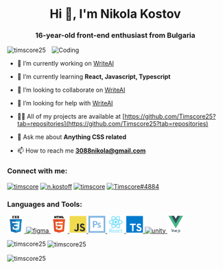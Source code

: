 <h1 align="center">Hi 👋, I'm Nikola Kostov</h1>
<h3 align="center">16-year-old front-end enthusiast from Bulgaria</h3>
<img align="right" alt="Coding" width="400" src="https://media0.giphy.com/media/Ll22OhMLAlVDb8UQWe/giphy.gif" </img>

<p align="left"> <img src="https://komarev.com/ghpvc/?username=timscore25&label=Profile%20views&color=0e75b6&style=flat" alt="timscore25" /> </p>

- 🔭 I’m currently working on [WriteAI](https://github.com/Timscore25/WriteAI)

- 🌱 I’m currently learning **React, Javascript, Typescript**

- 👯 I’m looking to collaborate on [WriteAI](https://github.com/Timscore25/WriteAI)

- 🤝 I’m looking for help with [WriteAI](https://github.com/Timscore25/WriteAI)

- 👨‍💻 All of my projects are available at [https://github.com/Timscore25?tab=repositories](https://github.com/Timscore25?tab=repositories)

- 💬 Ask me about **Anything CSS related**

- 📫 How to reach me **3088nikola@gmail.com**

<h3 align="left">Connect with me:</h3>
<p align="left">
<a href="https://codepen.io/timscore" target="blank"><img align="center" src="https://raw.githubusercontent.com/rahuldkjain/github-profile-readme-generator/master/src/images/icons/Social/codepen.svg" alt="timscore" height="30" width="40" /></a>
<a href="https://instagram.com/n.kostoff" target="blank"><img align="center" src="https://raw.githubusercontent.com/rahuldkjain/github-profile-readme-generator/master/src/images/icons/Social/instagram.svg" alt="n.kostoff" height="30" width="40" /></a>
<a href="https://www.youtube.com/c/timscore" target="blank"><img align="center" src="https://raw.githubusercontent.com/rahuldkjain/github-profile-readme-generator/master/src/images/icons/Social/youtube.svg" alt="timscore" height="30" width="40" /></a>
<a href="https://discord.gg/Timscore#4884" target="blank"><img align="center" src="https://raw.githubusercontent.com/rahuldkjain/github-profile-readme-generator/master/src/images/icons/Social/discord.svg" alt="Timscore#4884" height="30" width="40" /></a>
</p>

<h3 align="left">Languages and Tools:</h3>
<p align="left"> <a href="https://www.w3schools.com/css/" target="_blank" rel="noreferrer"> <img src="https://raw.githubusercontent.com/devicons/devicon/master/icons/css3/css3-original-wordmark.svg" alt="css3" width="40" height="40"/> </a> <a href="https://www.figma.com/" target="_blank" rel="noreferrer"> <img src="https://www.vectorlogo.zone/logos/figma/figma-icon.svg" alt="figma" width="40" height="40"/> </a> <a href="https://www.w3.org/html/" target="_blank" rel="noreferrer"> <img src="https://raw.githubusercontent.com/devicons/devicon/master/icons/html5/html5-original-wordmark.svg" alt="html5" width="40" height="40"/> </a> <a href="https://developer.mozilla.org/en-US/docs/Web/JavaScript" target="_blank" rel="noreferrer"> <img src="https://raw.githubusercontent.com/devicons/devicon/master/icons/javascript/javascript-original.svg" alt="javascript" width="40" height="40"/> </a> <a href="https://www.photoshop.com/en" target="_blank" rel="noreferrer"> <img src="https://raw.githubusercontent.com/devicons/devicon/master/icons/photoshop/photoshop-line.svg" alt="photoshop" width="40" height="40"/> </a> <a href="https://reactjs.org/" target="_blank" rel="noreferrer"> <img src="https://raw.githubusercontent.com/devicons/devicon/master/icons/react/react-original-wordmark.svg" alt="react" width="40" height="40"/> </a> <a href="https://www.typescriptlang.org/" target="_blank" rel="noreferrer"> <img src="https://raw.githubusercontent.com/devicons/devicon/master/icons/typescript/typescript-original.svg" alt="typescript" width="40" height="40"/> </a> <a href="https://unity.com/" target="_blank" rel="noreferrer"> <img src="https://www.vectorlogo.zone/logos/unity3d/unity3d-icon.svg" alt="unity" width="40" height="40"/> </a> <a href="https://vuejs.org/" target="_blank" rel="noreferrer"> <img src="https://raw.githubusercontent.com/devicons/devicon/master/icons/vuejs/vuejs-original-wordmark.svg" alt="vuejs" width="40" height="40"/> </a> </p>

<p><img align="left" src="https://github-readme-stats.vercel.app/api/top-langs?username=timscore25&show_icons=true&locale=en&layout=compact" alt="timscore25" /></p>

<p>&nbsp;<img align="center" src="https://github-readme-stats.vercel.app/api?username=timscore25&show_icons=true&locale=en" alt="timscore25" /></p>
<p><img align="center" src="https://github-readme-streak-stats.herokuapp.com/?user=timscore25&" alt="timscore25" /></p>
